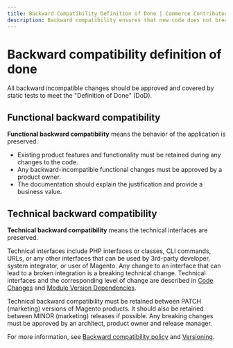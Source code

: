 ```yaml
---
title: Backward Compatibility Definition of Done | Commerce Contributor
description: Backward compatibility ensures that new code does not break old code. Learn about backward compatibility and the defintion of done in Commerce projects.
---
```


# Backward compatibility definition of done

All backward incompatible changes should be approved and covered by static tests to meet the "Definition of Done" (DoD).


## Functional backward compatibility

**Functional backward compatibility** means the behavior of the application is preserved.

-  Existing product features and functionality must be retained during any changes to the code.
-  Any backward-incompatible functional changes must be approved by a product owner.
-  The documentation should explain the justification and provide a business value.

## Technical backward compatibility

**Technical backward compatibility** means the technical interfaces are preserved.

Technical interfaces include PHP interfaces or classes, CLI commands, URLs, or any other interfaces that can be used by 3rd-party developer, system integrator, or user of Magento.
Any change to an interface that can lead to a broken integration is a breaking technical change.
Technical interfaces and the corresponding level of change are described in [Code Changes](https://devdocs.magento.com/guides/v2.4/extension-dev-guide/versioning/codebase-changes.html) and [Module Version Dependencies](https://devdocs.magento.com/guides/v2.4/extension-dev-guide/versioning/dependencies.html).

Technical backward compatibility must be retained between PATCH (marketing) versions of Magento products. It should also be retained between MINOR (marketing) releases if possible.
Any breaking changes must be approved by an architect, product owner and release manager.

For more information, see [Backward compatibility policy](backward-compatibility-policy.md) and [Versioning](https://devdocs.magento.com/guides/v2.4/extension-dev-guide/versioning/).
